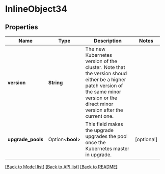 # InlineObject34

## Properties

Name | Type | Description | Notes
------------ | ------------- | ------------- | -------------
**version** | **String** | The new Kubernetes version of the cluster. Note that the version shoud either be a higher patch version of the same minor version or the direct minor version after the current one. | 
**upgrade_pools** | Option<**bool**> | This field makes the upgrade upgrades the pool once the Kubernetes master in upgrade. | [optional]

[[Back to Model list]](../README.md#documentation-for-models) [[Back to API list]](../README.md#documentation-for-api-endpoints) [[Back to README]](../README.md)


